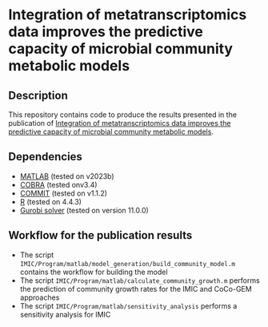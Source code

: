 # **Integration of metatranscriptomics data improves the predictive capacity of microbial community metabolic models**

## Description

This repository contains code to produce the results presented in the publication of [Integration of metatranscriptomics data improves the predictive capacity of microbial community metabolic models](https://doi.org/10.1093/ismejo/wraf109).


## Dependencies
- [MATLAB](https://www.mathworks.com/products/matlab.html) (tested on v2023b)
- [COBRA](https://github.com/opencobra/cobratoolbox/tree/master) (tested onv3.4)
- [COMMIT](https://github.com/pwendering/COMMIT) (tested on v1.1.2)
- [R](https://www.r-project.org/) (tested on 4.4.3)
- [Gurobi solver](https://support.gurobi.com/hc/en-us/articles/4534161999889-How-do-I-install-Gurobi-Optimizer) (tested on version 11.0.0)

## Workflow for the publication results
- The script `IMIC/Program/matlab/model_generation/build_community_model.m` contains the workflow for building the model
- The script `IMIC/Program/matlab/calculate_community_growth.m` performs the prediction of community growth rates for the IMIC and CoCo-GEM approaches
- The script `IMIC/Program/matlab/sensitivity_analysis` performs a sensitivity analysis for IMIC
